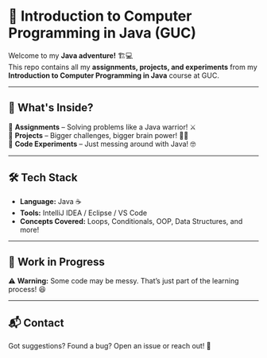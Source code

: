 # 🚀 Introduction to Computer Programming in Java (GUC)  

Welcome to my **Java adventure!** 🏗️💻  
This repo contains all my **assignments, projects, and experiments** from my **Introduction to Computer Programming in Java** course at GUC.  

---

## 📂 What's Inside?  

🔹 **Assignments** – Solving problems like a Java warrior! ⚔️  
🔹 **Projects** – Bigger challenges, bigger brain power! 🧠🔥  
🔹 **Code Experiments** – Just messing around with Java! 🤓  

---

## 🛠️ Tech Stack  

- **Language:** Java ☕  
- **Tools:** IntelliJ IDEA / Eclipse / VS Code  
- **Concepts Covered:** Loops, Conditionals, OOP, Data Structures, and more!  

---

## 🚧 Work in Progress  

⚠️ **Warning:** Some code may be messy. That’s just part of the learning process! 😆  

---

## 📬 Contact  

Got suggestions? Found a bug? Open an issue or reach out! 🚀  
